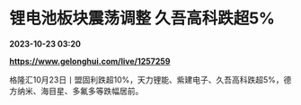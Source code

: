 # 锂电池板块震荡调整 久吾高科跌超5%

**2023-10-23 03:20**

**https://www.gelonghui.com/live/1257259**

格隆汇10月23日丨盟固利跌超10%，天力锂能、紫建电子、久吾高科跌超5%，德方纳米、海目星、多氟多等跌幅居前。